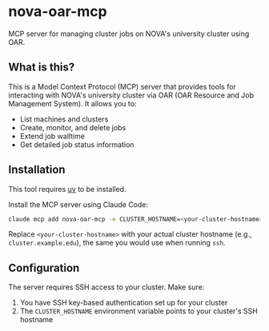 # nova-oar-mcp

MCP server for managing cluster jobs on NOVA's university cluster using OAR.

## What is this?

This is a Model Context Protocol (MCP) server that provides tools for interacting with NOVA's university cluster via OAR (OAR Resource and Job Management System). It allows you to:

- List machines and clusters
- Create, monitor, and delete jobs
- Extend job walltime
- Get detailed job status information

## Installation

This tool requires [uv](https://docs.astral.sh/uv/) to be installed.

Install the MCP server using Claude Code:

```bash
claude mcp add nova-oar-mcp -e CLUSTER_HOSTNAME=<your-cluster-hostname> -- uvx --from git+https://github.com/diogo464/nova-oar-mcp nova-oar-mcp
```

Replace `<your-cluster-hostname>` with your actual cluster hostname (e.g., `cluster.example.edu`), the same you would use when running `ssh`.

## Configuration

The server requires SSH access to your cluster. Make sure:

1. You have SSH key-based authentication set up for your cluster
2. The `CLUSTER_HOSTNAME` environment variable points to your cluster's SSH hostname
